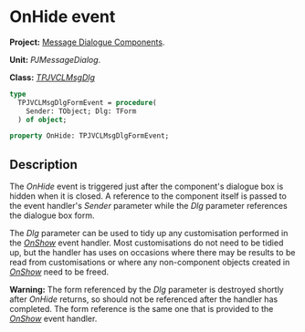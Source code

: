 # OnHide event #

**Project:** [Message Dialogue Components](../API.md).

**Unit:** _PJMessageDialog_.

**Class:** _[TPJVCLMsgDlg](./TPJVCLMsgDlg.md)_

```pascal
type
  TPJVCLMsgDlgFormEvent = procedure(
    Sender: TObject; Dlg: TForm
  ) of object;

property OnHide: TPJVCLMsgDlgFormEvent;
```

## Description ##

The _OnHide_ event is triggered just after the component's dialogue box is hidden when it is closed. A reference to the component itself is passed to the event handler's _Sender_ parameter while the _Dlg_ parameter references the dialogue box form.

The _Dlg_ parameter can be used to tidy up any customisation performed in the _[OnShow](./TPJVCLMsgDlg-OnShow.md)_ event handler. Most customisations do not need to be tidied up, but the handler has uses on occasions where there may be results to be read from customisations or where any non-component objects created in _[OnShow](./TPJVCLMsgDlg-OnShow.md)_ need to be freed.

**Warning:** The form referenced by the _Dlg_ parameter is destroyed shortly after _OnHide_ returns, so should not be referenced after the handler has completed. The form reference is the same one that is provided to the _[OnShow](./TPJVCLMsgDlg-OnShow.md)_ event handler.